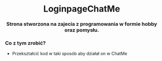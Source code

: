 <h1 align="center">LoginpageChatMe</h1>
<h3 align="center">Strona stworzona na zajecia z programowania w formie hobby oraz pomysłu.</h3>
</a> </p>

<h3 align="left">Co z tym zrobić?</h3> 

- Przekształcić kod w taki sposób aby działał on w ChatMe